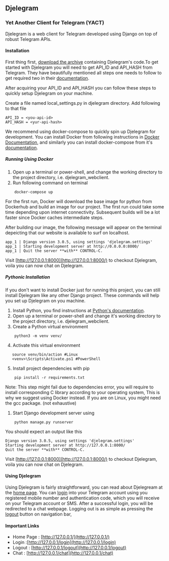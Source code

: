 ## Djelegram

### Yet Another Client for Telegram (YACT)

Djelegram is a web client for Telegram developed using Django on top of robust Telegram APIs.

#### Installation

First thing first, [download the archive](https://drive.google.com/open?id=1a3CHksNLevJLgEsfQZQytFKn98LkOD3x) containing Djelegram's code.To get started with Djelegram you will need to get API_ID and API_HASH from Telegram. They have beautifully mentioned all steps one needs to follow to get required two in their [documentation](https://core.telegram.org/api/obtaining_api_id).

After acquiring your API_ID and API_HASH you can follow these steps to quickly setup Djelegram on your machine.

Create a file named local\_settings.py in djelegram directory. Add following to that file

```
API_ID = <you-api-id>
API_HASH = <yur-api-hash>
```

We recommend using docker-compose to quickly spin up Djelegram for development. You can install Docker from following instructions in [Docker Documentation](https://docs.docker.com/desktop/), and similarly you can install docker-compose from it's [documentation](https://docs.docker.com/compose/install/).

##### Running Using Docker

1. Open up a terminal or power-shell, and change the working directory to the project directory, i.e. djelegram\_webclient.
2. Run following command on terminal
```
    docker-compose up 
```

For the first run, Docker will download the base image for python from Dockerhub and build an image for our project. The first run could take some time depending upon internet connectivity. Subsequent builds will be a lot faster since Docker caches intermediate steps.

After building our image, the following message will appear on the terminal depeicting that our website is available to surf on localhost.

```
app_1 | Django version 3.0.5, using settings 'djelegram.settings'
app_1 | Starting development server at http://0.0.0.0:8000/
app_1 | Quit the server **with** CONTROL-C.

```

Visit [http://127.0.0.1:8000](http://127.0.0.1:8000/) to checkout Djelegram, voila you can now chat on Djelegram.

##### Pythonic Installation

If you don't want to install Docker just for running this project, you can still install Djelegram like any other Django project. These commands will help you set up Djelegram on you machine.

1. Install Python, you find instructions at [Python's documentation](https://www.python.org/downloads/).
2. Open up a terminal or power-shell and change it's working directory to the project directory, i.e. djelegram_webclient.
3. Create a Python virtual environment
```
    python3 -m venv venv/
```

4. Activate this virtual environment
```
   source venv/bin/action #Linux
   <venv>\Scripts\Activate.ps1 #PowerShell 
```

5. Install project dependencies with pip
```
    pip install -r requirements.txt 
```

Note: This step might fail due to dependencies error, you will require to install corresponding C library according to your operating system, This is why we suggest using Docker instead. If you are on Linux, you might need the gcc package. (not exhaustive)

1. Start Django development server using
```\
    python manage.py runserver
```

You should expect an output like this

```
Django version 3.0.5, using settings 'djelegram.settings'
Starting development server at http://127.0.0.1:8000/
Quit the server **with** CONTROL-C. 
```

Visit [http://127.0.0.1:8000](http://127.0.0.1:8000/) to checkout Djelegram, voila you can now chat on Djelegram.

#### Using Djelegram

Using Djelegram is fairly straightforward, you can read about Djelegream at the [home page](http://127.0.0.1:8000/). You can [login](http://127.0.0.1:8000/login) into your Telegram account using you registered mobile number and authentication code, which you will receive on your Telegram account or SMS. After a successful login, you will be redirected to a chat webpage. Logging out is as simple as pressing the [logout](http://127.0.0.1:8000/logout) button on navigation bar,

#### Important Links

- Home Page : [http://127.0.0.1/](http://127.0.0.1/)
- Login :[http://127.0.0.1/login](http://127.0.0.1/login)
- Logout : [http://127.0.0.1/logout](http://127.0.0.1/logout)
- Chat : [http://127.0.0.1/chat](http://127.0.0.1/chat)